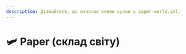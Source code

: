 ```yaml
---
description: Дізнайтеся, що означає кожен вузол у paper-world.yml.
---
```


# 🛩️ Paper (склад світу)
